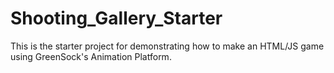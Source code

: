 Shooting_Gallery_Starter
========================

This is the starter project for demonstrating how to make an HTML/JS game using GreenSock's Animation Platform. 
